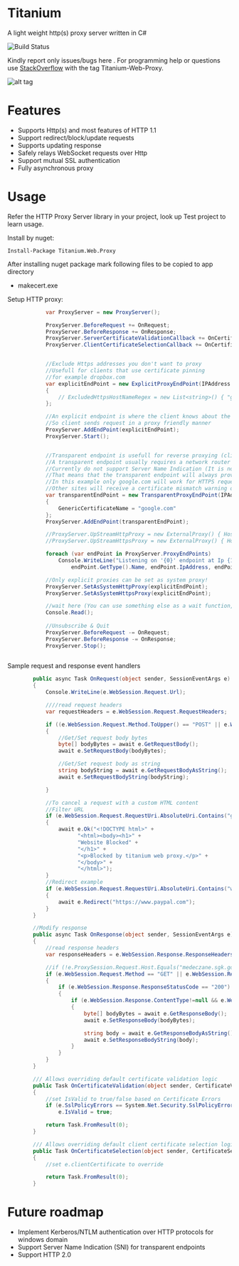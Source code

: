 Titanium
========
A light weight http(s) proxy server written in C#

![Build Status](https://ci.appveyor.com/api/projects/status/rvlxv8xgj0m7lkr4?svg=true)

Kindly report only issues/bugs here . For programming help or questions use [StackOverflow](http://stackoverflow.com/questions/tagged/titanium-web-proxy) with the tag Titanium-Web-Proxy.

![alt tag](https://raw.githubusercontent.com/justcoding121/Titanium-Web-Proxy/release/Examples/Titanium.Web.Proxy.Examples.Basic/Capture.PNG)

Features
========

* Supports Http(s) and most features of HTTP 1.1 
* Support redirect/block/update requests
* Supports updating response
* Safely relays WebSocket requests over Http
* Support mutual SSL authentication
* Fully asynchronous proxy

Usage
=====

Refer the HTTP Proxy Server library in your project, look up Test project to learn usage.

Install by nuget:

    Install-Package Titanium.Web.Proxy

After installing nuget package mark following files to be copied to app directory

* makecert.exe


Setup HTTP proxy:

```csharp
			var ProxyServer = new ProxyServer();

	    	ProxyServer.BeforeRequest += OnRequest;
            ProxyServer.BeforeResponse += OnResponse;
            ProxyServer.ServerCertificateValidationCallback += OnCertificateValidation;
            ProxyServer.ClientCertificateSelectionCallback += OnCertificateSelection;


            //Exclude Https addresses you don't want to proxy
            //Usefull for clients that use certificate pinning
            //for example dropbox.com
            var explicitEndPoint = new ExplicitProxyEndPoint(IPAddress.Any, 8000, true)
            {
                // ExcludedHttpsHostNameRegex = new List<string>() { "google.com", "dropbox.com" }
            };

            //An explicit endpoint is where the client knows about the existance of a proxy
            //So client sends request in a proxy friendly manner
            ProxyServer.AddEndPoint(explicitEndPoint);
            ProxyServer.Start();


            //Transparent endpoint is usefull for reverse proxying (client is not aware of the existance of proxy)
            //A transparent endpoint usually requires a network router port forwarding HTTP(S) packets to this endpoint
            //Currently do not support Server Name Indication (It is not currently supported by SslStream class)
            //That means that the transparent endpoint will always provide the same Generic Certificate to all HTTPS requests
            //In this example only google.com will work for HTTPS requests
            //Other sites will receive a certificate mismatch warning on browser
            var transparentEndPoint = new TransparentProxyEndPoint(IPAddress.Any, 8001, true)
            {
                GenericCertificateName = "google.com"
            };
            ProxyServer.AddEndPoint(transparentEndPoint);

            //ProxyServer.UpStreamHttpProxy = new ExternalProxy() { HostName = "localhost", Port = 8888 };
            //ProxyServer.UpStreamHttpsProxy = new ExternalProxy() { HostName = "localhost", Port = 8888 };

            foreach (var endPoint in ProxyServer.ProxyEndPoints)
                Console.WriteLine("Listening on '{0}' endpoint at Ip {1} and port: {2} ",
                    endPoint.GetType().Name, endPoint.IpAddress, endPoint.Port);

            //Only explicit proxies can be set as system proxy!
            ProxyServer.SetAsSystemHttpProxy(explicitEndPoint);
            ProxyServer.SetAsSystemHttpsProxy(explicitEndPoint);

			//wait here (You can use something else as a wait function, I am using this as a demo)
			Console.Read();
	
			//Unsubscribe & Quit
			ProxyServer.BeforeRequest -= OnRequest;
			ProxyServer.BeforeResponse -= OnResponse;
			ProxyServer.Stop();
	
```
Sample request and response event handlers

```csharp		
        public async Task OnRequest(object sender, SessionEventArgs e)
        {
            Console.WriteLine(e.WebSession.Request.Url);

            ////read request headers
            var requestHeaders = e.WebSession.Request.RequestHeaders;

            if ((e.WebSession.Request.Method.ToUpper() == "POST" || e.WebSession.Request.Method.ToUpper() == "PUT"))
            {
                //Get/Set request body bytes
                byte[] bodyBytes = await e.GetRequestBody();
                await e.SetRequestBody(bodyBytes);

                //Get/Set request body as string
                string bodyString = await e.GetRequestBodyAsString();
                await e.SetRequestBodyString(bodyString);

            }

            //To cancel a request with a custom HTML content
            //Filter URL
            if (e.WebSession.Request.RequestUri.AbsoluteUri.Contains("google.com"))
            {
                await e.Ok("<!DOCTYPE html>" +
                      "<html><body><h1>" +
                      "Website Blocked" +
                      "</h1>" +
                      "<p>Blocked by titanium web proxy.</p>" +
                      "</body>" +
                      "</html>");
            }
            //Redirect example
            if (e.WebSession.Request.RequestUri.AbsoluteUri.Contains("wikipedia.org"))
            {
                await e.Redirect("https://www.paypal.com");
            }
        }

        //Modify response
        public async Task OnResponse(object sender, SessionEventArgs e)
        {
            //read response headers
            var responseHeaders = e.WebSession.Response.ResponseHeaders;

            //if (!e.ProxySession.Request.Host.Equals("medeczane.sgk.gov.tr")) return;
            if (e.WebSession.Request.Method == "GET" || e.WebSession.Request.Method == "POST")
            {
                if (e.WebSession.Response.ResponseStatusCode == "200")
                {
                    if (e.WebSession.Response.ContentType!=null && e.WebSession.Response.ContentType.Trim().ToLower().Contains("text/html"))
                    {
                        byte[] bodyBytes = await e.GetResponseBody();
                        await e.SetResponseBody(bodyBytes);

                        string body = await e.GetResponseBodyAsString();
                        await e.SetResponseBodyString(body);
                    }
                }
            }
        }

        /// Allows overriding default certificate validation logic
        public Task OnCertificateValidation(object sender, CertificateValidationEventArgs e)
        {
            //set IsValid to true/false based on Certificate Errors
            if (e.SslPolicyErrors == System.Net.Security.SslPolicyErrors.None)
                e.IsValid = true;

            return Task.FromResult(0);
        }

        /// Allows overriding default client certificate selection logic during mutual authentication
        public Task OnCertificateSelection(object sender, CertificateSelectionEventArgs e)
        {
            //set e.clientCertificate to override

            return Task.FromResult(0);
        }
```
Future roadmap
============
* Implement Kerberos/NTLM authentication over HTTP protocols for windows domain
* Support Server Name Indication (SNI) for transparent endpoints
* Support HTTP 2.0 

